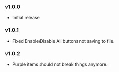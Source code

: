 ### v1.0.0
* Initial release

### v1.0.1
* Fixed Enable/Disable All buttons not saving to file.

### v1.0.2
* Purple items should not break things anymore.